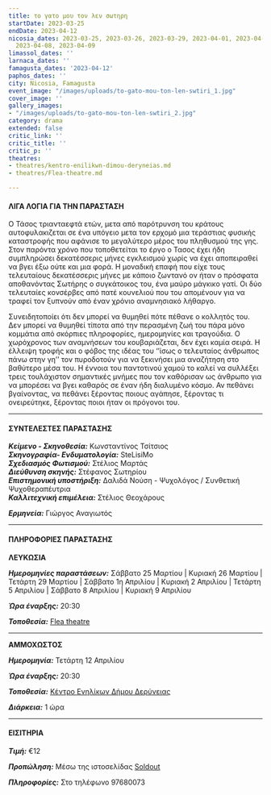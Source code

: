 ```yaml
---
title: το γατο μου τον λεν σωτηρη
startDate: 2023-03-25
endDate: 2023-04-12
nicosia_dates: 2023-03-25, 2023-03-26, 2023-03-29, 2023-04-01, 2023-04-02, 2023-04-05,
  2023-04-08, 2023-04-09
limassol_dates: ''
larnaca_dates: ''
famagusta_dates: '2023-04-12'
paphos_dates: ''
city: Nicosia, Famagusta
event_image: "/images/uploads/to-gato-mou-ton-len-swtiri_1.jpg"
cover_image: ''
gallery_images:
- "/images/uploads/to-gato-mou-ton-len-swtiri_2.jpg"
category: drama
extended: false
critic_link: ''
critic_title: ''
critic_p: ''
theatres:
- theatres/kentro-enilikwn-dimou-deryneias.md
- theatres/Flea-theatre.md

---
```

#### ΛΙΓΑ ΛΟΓΙΑ ΓΙΑ ΤΗΝ ΠΑΡΑΣΤΑΣΗ

Ο Τάσος τριανταεφτά ετών, μετα από παρότρυνση του κράτους αυτοφυλακιζεται σε ένα υπόγειο μετα τον ερχομό μια τεράστιας φυσικής καταστροφής που αφάνισε το μεγαλύτερο μέρος του πληθυσμού της γης. Στον παρόντα χρόνο που τοποθετείται το έργο ο Τασος έχει ήδη συμπληρώσει δεκατέσσερις μήνες εγκλεισμού χωρίς να έχει αποπειραθεί να βγει έξω ούτε και μια φορά. Η μοναδική επαφή που είχε τους τελευταίους δεκατέσσερις μήνες με κάποιο ζωντανό ον ήταν ο πρόσφατα αποθανόντας Σωτήρης ο συγκάτοικος του, ένα μαύρο μάγκικο γατί. Οι δύο τελευταίες κονσέρβες από πατέ κουνελιού που του απομένουν για να τραφεί τον ξυπνούν από έναν χρόνιο αναμνησιακό λήθαργο.

Συνειδητοποίει ότι δεν μπορεί να θυμηθεί πότε πέθανε ο κολλητός του. Δεν μπορεί να θυμηθεί τίποτα από την περασμένη ζωή του πάρα μόνο κομμάτια από σκόρπιες πληροφορίες, ημερομηνίες και τραγούδια. Ο χωρόχρονος των αναμνήσεων του κουβαριάζεται, δεν έχει καμία σειρά. Η έλλειψη τροφής και ο φόβος της ιδέας του ‘’ίσως ο τελευταίος άνθρωπος πάνω στην γη’’ τον πυροδοτούν για να ξεκινήσει μια αναζήτηση στο βαθύτερο μέσα του. Η έννοια του παντοτινού χαμού το καλεί να συλλέξει τρεις τουλάχιστον σημαντικές μνήμες που τον καθόρισαν ως άνθρωπο για να μπορέσει να βγει καθαρός σε έναν ήδη διαλυμένο κόσμο. Αν πεθάνει βγαίνοντας, να πεθάνει ξέροντας ποιους αγάπησε, ξέροντας τι ονειρεύτηκε, ξέροντας ποιοι ήταν οι πρόγονοι του.

***

#### ΣΥΝΤΕΛΕΣΤΕΣ ΠΑΡΑΣΤΑΣΗΣ

**_Κείμενο - Σκηνοθεσία:_** Κωνσταντίνος Τσίτσιος  
**_Σκηνογραφία- Ενδυματολογία:_** SteLisiMo  
**_Σχεδιασμός Φωτισμού:_** Στέλιος Μαρτάς  
**_Διεύθυνση σκηνής:_** Στέφανος Σωτηρίου  
**_Επιστημονική υποστήριξη:_** Δαλιδά Νούση - Ψυχολόγος / Συνθετική Ψυχοθεραπέυτρια  
**_Καλλιτεχνική επιμέλεια:_** Στέλιος Θεοχάρους

**_Ερμηνεία:_** Γιώργος Αναγιωτός

***

#### ΠΛΗΡΟΦΟΡΙΕΣ ΠΑΡΑΣΤΑΣΗΣ

**ΛΕΥΚΩΣΙΑ**

**_Ημερομηνίες παραστάσεων:_** Σάββατο 25 Μαρτίου | Κυριακή 26 Μαρτίου | Τετάρτη 29 Μαρτίου | Σάββατο 1η Απριλίου | Κυριακή 2 Απριλίου | Τετάρτη 5 Απριλίου | Σάββατο 8 Απριλίου | Κυριακή 9 Απριλίου

**_Ώρα έναρξης:_** 20:30

**_Τοποθεσία:_** [Flea theatre](?#map)

***

**ΑΜΜΟΧΩΣΤΟΣ**

**_Ημερομηνία:_** Τετάρτη 12 Απριλίου

**_Ώρα έναρξης:_** 20:30

**_Τοποθεσία:_** [Κέντρο Ενηλίκων Δήμου Δερύνειας](?#map)

**_Διάρκεια:_** 1 ώρα

***

#### ΕΙΣΙΤΗΡΙΑ

**_Τιμή:_** €12

**_Προπώληση:_** Μέσω της ιστοσελίδας [Soldout](https://www.soldoutticketbox.com/ton-gato-mou-ton-len-sotiri/?lang=el)

**_Πληροφορίες:_** Στο τηλέφωνο 97680073